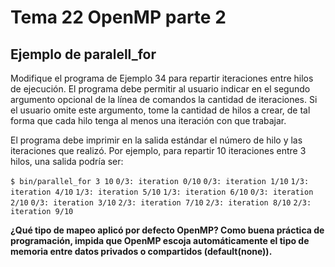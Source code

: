 # Tema 22 OpenMP parte 2

## Ejemplo de paralell_for

Modifique el programa de Ejemplo 34 para repartir iteraciones entre hilos de ejecución. El programa debe permitir al usuario indicar en el segundo argumento opcional de la línea de comandos la cantidad de iteraciones. Si el usuario omite este argumento, tome la cantidad de hilos a crear, de tal forma que cada hilo tenga al menos una iteración con que trabajar.

El programa debe imprimir en la salida estándar el número de hilo y las iteraciones que realizó. Por ejemplo, para repartir 10 iteraciones entre 3 hilos, una salida podría ser:

`$ bin/parallel_for 3 10`
`0/3: iteration 0/10`
`0/3: iteration 1/10`
`1/3: iteration 4/10`
`1/3: iteration 5/10`
`1/3: iteration 6/10`
`0/3: iteration 2/10`
`0/3: iteration 3/10`
`2/3: iteration 7/10`
`2/3: iteration 8/10`
`2/3: iteration 9/10`

**¿Qué tipo de mapeo aplicó por defecto OpenMP? Como buena práctica de programación, impida que OpenMP escoja automáticamente el tipo de memoria entre datos privados o compartidos (default(none)).**
